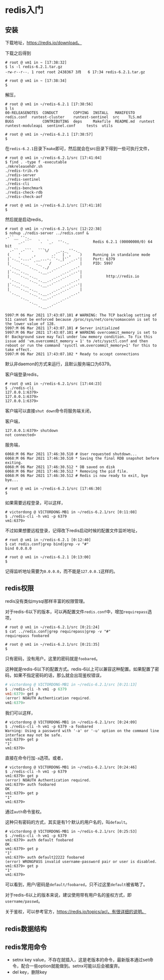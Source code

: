 # redis入门

## 安装

下载地址，https://redis.io/download。

下载之后得到

```shell
# root @ vm1 in ~ [17:38:32]
$ ls -l redis-6.2.1.tar.gz
-rw-r--r--. 1 root root 2438367 3月   6 17:34 redis-6.2.1.tar.gz

# root @ vm1 in ~ [17:38:34]
$
```

解压，

```shell
# root @ vm1 in ~/redis-6.2.1 [17:38:56]
$ ls
00-RELEASENOTES  CONDUCT       COPYING  INSTALL   MANIFESTO  redis.conf  runtest-cluster    runtest-sentinel  src    TLS.md
BUGS             CONTRIBUTING  deps     Makefile  README.md  runtest     runtest-moduleapi  sentinel.conf     tests  utils

# root @ vm1 in ~/redis-6.2.1 [17:38:57]
$

```

在`redis-6.2.1`目录下`make`即可，然后就会在src目录下得到一些可执行文件，

```shell
# root @ vm1 in ~/redis-6.2.1/src [17:41:04]
$ find . -type f -executable
./mkreleasehdr.sh
./redis-trib.rb
./redis-server
./redis-sentinel
./redis-cli
./redis-benchmark
./redis-check-rdb
./redis-check-aof

# root @ vm1 in ~/redis-6.2.1/src [17:41:18]
$
```

然后就是启动redis，

```shell
# root @ vm1 in ~/redis-6.2.1/src [12:22:38]
$ nohup ./redis-server ../redis.conf &
.-``__ ''-._
      _.-``    `.  `_.  ''-._           Redis 6.2.1 (00000000/0) 64 bit
  .-`` .-```.  ```\/    _.,_ ''-._
 (    '      ,       .-`  | `,    )     Running in standalone mode
 |`-._`-...-` __...-.``-._|'` _.-'|     Port: 6379
 |    `-._   `._    /     _.-'    |     PID: 5997
  `-._    `-._  `-./  _.-'    _.-'
 |`-._`-._    `-.__.-'    _.-'_.-'|
 |    `-._`-._        _.-'_.-'    |           http://redis.io
  `-._    `-._`-.__.-'_.-'    _.-'
 |`-._`-._    `-.__.-'    _.-'_.-'|
 |    `-._`-._        _.-'_.-'    |
  `-._    `-._`-.__.-'_.-'    _.-'
      `-._    `-.__.-'    _.-'
          `-._        _.-'
              `-.__.-'

5997:M 06 Mar 2021 17:43:07.101 # WARNING: The TCP backlog setting of 511 cannot be enforced because /proc/sys/net/core/somaxconn is set to the lower value of 128.
5997:M 06 Mar 2021 17:43:07.101 # Server initialized
5997:M 06 Mar 2021 17:43:07.101 # WARNING overcommit_memory is set to 0! Background save may fail under low memory condition. To fix this issue add 'vm.overcommit_memory = 1' to /etc/sysctl.conf and then reboot or run the command 'sysctl vm.overcommit_memory=1' for this to take effect.
5997:M 06 Mar 2021 17:43:07.102 * Ready to accept connections

```

默认非daemon的方式来运行，且默认服务端口为6379。

客户端登录redis，

```shell
# root @ vm1 in ~/redis-6.2.1/src [17:44:23]
$ ./redis-cli
127.0.0.1:6379>
127.0.0.1:6379>
127.0.0.1:6379>
```

客户端可以直接`shut down`命令将服务端关闭，

客户端，

```
127.0.0.1:6379> shutdown
not connected>

```

服务端，

```shell
6068:M 06 Mar 2021 17:46:30.510 # User requested shutdown...
6068:M 06 Mar 2021 17:46:30.510 * Saving the final RDB snapshot before exiting.
6068:M 06 Mar 2021 17:46:30.512 * DB saved on disk
6068:M 06 Mar 2021 17:46:30.512 * Removing the pid file.
6068:M 06 Mar 2021 17:46:30.512 # Redis is now ready to exit, bye bye...

# root @ vm1 in ~/redis-6.2.1/src [17:46:30]
$
```

如果需要远程登录，可以这样，

```shell
# victordong @ VICTORDONG-MB1 in ~/redis-6.2.1/src [0:11:08]
$ ./redis-cli -h vm1 -p 6379
vm1:6379>
```

不过如果想要远程登录，记得改下redis启动时候的配置文件监听地址，

```shell
# root @ vm1 in ~/redis-6.2.1 [0:12:40]
$ cat redis.conf|grep bind|grep -v "#"
bind 0.0.0.0

# root @ vm1 in ~/redis-6.2.1 [0:13:00]
$

```

记得监听地址需要为`0.0.0.0`，而不能是`127.0.0.1`这样的。

## redis权限

redis没有类似mysql那样丰富的权限管理。

对于redis-6以下的版本，可以再配置文件`redis.conf`中，增加`requirepass`选项，

```shell
# root @ vm1 in ~/redis-6.2.1/src [0:21:24]
$ cat ../redis.conf|grep requirepass|grep -v "#"
requirepass foobared

# root @ vm1 in ~/redis-6.2.1/src [0:21:35]
$
```

只有密码，没有用户。这里的密码就是`foobared`。

这种就是redis-6以下的配置方式。redis-6以上可以兼容这种配置。如果配置了密码，如果不指定密码的话，那么就会出现鉴权错误，

```powershell
# victordong @ VICTORDONG-MB1 in ~/redis-6.2.1/src [0:21:13]
$ ./redis-cli -h vm1 -p 6379
vm1:6379> get p
(error) NOAUTH Authentication required.
vm1:6379>
```

我们可以这样，

```shell
# victordong @ VICTORDONG-MB1 in ~/redis-6.2.1/src [0:24:09]
$ ./redis-cli -h vm1 -p 6379 -a foobared
Warning: Using a password with '-a' or '-u' option on the command line interface may not be safe.
vm1:6379> get p
"1"
vm1:6379>
```

直接在命令行加`-a`选项。或者，

```shell
# victordong @ VICTORDONG-MB1 in ~/redis-6.2.1/src [0:24:46]
$ ./redis-cli -h vm1 -p 6379
vm1:6379> get p
(error) NOAUTH Authentication required.
vm1:6379> auth foobared
OK
vm1:6379> get p
"1"
vm1:6379>

```

通过`auth`命令鉴权。

这种只有密码的方式，其实是有1个默认的用户名的，叫`default`。

```shell
# victordong @ VICTORDONG-MB1 in ~/redis-6.2.1/src [0:25:53]
$ ./redis-cli -h vm1 -p 6379
vm1:6379> auth default foobared
OK
vm1:6379> get p
"1"
vm1:6379> auth default22222 foobared
(error) WRONGPASS invalid username-password pair or user is disabled.
vm1:6379> get p
"1"
vm1:6379>
```

可以看到，用户/密码是`default/foobared`，只不过这里`default`被省略了。

对于redis-6以上的版本来说，建议使用带有用户名的鉴权方式，即`username/passwd`。

关于鉴权，可以参考官方，https://redis.io/topics/acl，有很详细的说明。

## redis数据结构

## redis常用命令

- setnx key value，不存在就插入，这是老版本的命令，最新版本通过set命令，配合一些option就能做到。setnx可能以后会被废弃。
- del key，删除key